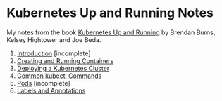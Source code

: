 # Kubernetes Up and Running Notes
My notes from the book [Kubernetes Up and Running](http://shop.oreilly.com/product/0636920043874.do) by Brendan Burns, Kelsey Hightower and Joe Beda.

1. [Introduction](Chapter1.md) [incomplete]
2. [Creating and Running Containers](Chapter2.md)
3. [Deploying a Kubernetes Cluster](Chapter3.md)
4. [Common kubectl Commands](Chapter4.md)
5. [Pods](Chapter5.md) [incomplete]
6. [Labels and Annotations](Chapter6.md)